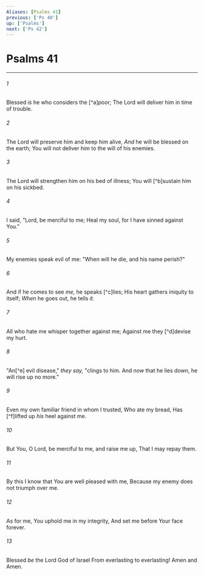 ```yaml
---
Aliases: [Psalms 41]
previous: ['Ps 40']
up: ['Psalms']
next: ['Ps 42']
---
```

# Psalms 41

***


###### 1 
Blessed _is_ he who considers the [^a]poor; The Lord will deliver him in time of trouble. 

###### 2 
The Lord will preserve him and keep him alive, _And_ he will be blessed on the earth; You will not deliver him to the will of his enemies. 

###### 3 
The Lord will strengthen him on his bed of illness; You will [^b]sustain him on his sickbed. 

###### 4 
I said, "Lord, be merciful to me; Heal my soul, for I have sinned against You." 

###### 5 
My enemies speak evil of me: "When will he die, and his name perish?" 

###### 6 
And if he comes to see _me,_ he speaks [^c]lies; His heart gathers iniquity to itself; _When_ he goes out, he tells _it._ 

###### 7 
All who hate me whisper together against me; Against me they [^d]devise my hurt. 

###### 8 
"An[^e] evil disease," _they say,_ "clings to him. And _now_ that he lies down, he will rise up no more." 

###### 9 
Even my own familiar friend in whom I trusted, Who ate my bread, Has [^f]lifted up _his_ heel against me. 

###### 10 
But You, O Lord, be merciful to me, and raise me up, That I may repay them. 

###### 11 
By this I know that You are well pleased with me, Because my enemy does not triumph over me. 

###### 12 
As for me, You uphold me in my integrity, And set me before Your face forever. 

###### 13 
Blessed _be_ the Lord God of Israel From everlasting to everlasting! Amen and Amen.
